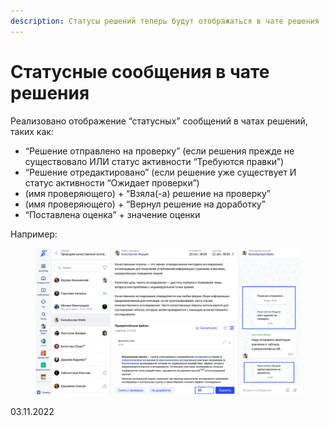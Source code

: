```yaml
---
description: Статусы решений теперь будут отображаться в чате решения
---
```


# Статусные сообщения в чате решения

Реализовано отображение “статусных” сообщений в чатах решений, таких как:

* “Решение отправлено на проверку” (если решения прежде не существовало ИЛИ статус активности “Требуются правки”)
* “Решение отредактировано” (если решение уже существует И статус активности “Ожидает проверки”)
* (имя проверяющего) + “Взяла(-а) решение на проверку”
* (имя проверяющего) + “Вернул решение на доработку”
* “Поставлена оценка” + значение оценки

Например:

<figure><img src="../../.gitbook/assets/image (226).png" alt=""><figcaption></figcaption></figure>

03.11.2022
